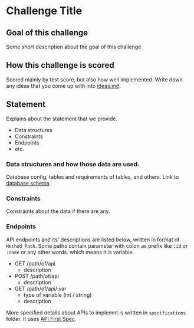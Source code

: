 # Challenge Title

## Goal of this challenge

Some short description about the goal of this challenge

## How this challenge is scored

Scored mainly by test score, but also how well implemented.
Write down any ideas that you come up with into [ideas.md](ideas.md).

## Statement

Explains about the statement that we provide.

- Data structures
- Constraints
- Endpoints
- etc.

### Data structures and how those data are used. 

Database config, tables and requirements of tables, and others.
Link to [database schema](database.sql).

### Constraints

Constraints about the data if there are any.

### Endpoints

API endpoints and its' descriptions are listed below, written in format of
`Method Path`. Some paths contain parameter with colon as prefix like `:id` or `:name` or any other words. which means
it is variable.

- GET /path/of/api
    - description
- POST /path/of/api
    - description
- GET /path/of/api/:var
    - type of variable (int / string)
    - description

More specified details about APIs to implemnt is written in `specifications` folder.
It uses [API First Spec](https://github.com/shunjikonishi/api-first-spec).

